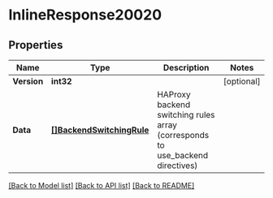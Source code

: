 # InlineResponse20020

## Properties

Name | Type | Description | Notes
------------ | ------------- | ------------- | -------------
**Version** | **int32** |  | [optional] 
**Data** | [**[]BackendSwitchingRule**](backend_switching_rule.md) | HAProxy backend switching rules array (corresponds to use_backend directives) | 

[[Back to Model list]](../README.md#documentation-for-models) [[Back to API list]](../README.md#documentation-for-api-endpoints) [[Back to README]](../README.md)


